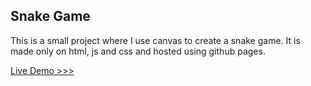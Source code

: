 ## Snake Game

This is a small project where I use canvas to create a snake game. It is made only on html, js and css and hosted using github pages.

[Live Demo >>>](https://mathew-seliverstov.github.io/mySnakeGame/)
